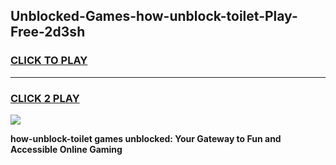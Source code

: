 
## Unblocked-Games-how-unblock-toilet-Play-Free-2d3sh
<h3>
<a href="https://premium76.site?title=how-unblock-toilet&ref=10A">CLICK TO PLAY</a></h3>
<hr>

<h3>
<a href="https://premium76.site?title=how-unblock-toilet&ref=10A">CLICK 2 PLAY</a>
  
</h3>

<a href="https://premium76.site?title=how-unblock-toilet&ref=10A"><img src="https://clearcache.store/games.png"></a>


**how-unblock-toilet games unblocked: Your Gateway to Fun and Accessible Online Gaming**
